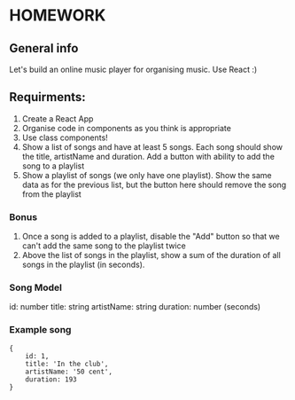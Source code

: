 # HOMEWORK

## General info

Let's build an online music player for organising music. Use React :)

## Requirments:

1. Create a React App
2. Organise code in components as you think is appropriate
3. Use class components!
4. Show a list of songs and have at least 5 songs. Each song should show the title, artistName and duration. Add a button with ability to add the song to a playlist
5. Show a playlist of songs (we only have one playlist). Show the same data as for the previous list, but the button here should remove the song from the playlist

### Bonus
1. Once a song is added to a playlist, disable the "Add" button so that we can't add the same song to the playlist twice
2. Above the list of songs in the playlist, show a sum of the duration of all songs in the playlist (in seconds).

### Song Model
id: number
title: string
artistName: string
duration: number (seconds)

### Example song
```
{
	id: 1,
	title: 'In the club',
	artistName: '50 cent',
	duration: 193
}
```
